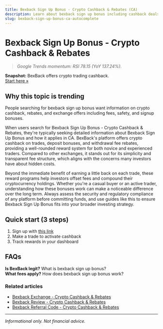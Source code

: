 ```yaml
---
title: Bexback Sign Up Bonus - Crypto Cashback & Rebates (CA)
description: Learn about bexback sign up bonus including cashback deals, bonus offers, and how to maximize your crypto rewards.
slug: bexback-sign-up-bonus-ca-autocomplete
---
```


# Bexback Sign Up Bonus - Crypto Cashback & Rebates

> _Google Trends momentum: RSI 78.15 (YoY 137.24%)._

**Snapshot:** BexBack offers crypto trading cashback.  
[Start here »](https://link.bexback.com/vfPttJ)

## Why this topic is trending

People searching for bexback sign up bonus want information on crypto cashback, rebates, and exchange offers including fees, safety, and signup bonuses.

When users search for Bexback Sign Up Bonus - Crypto Cashback & Rebates, they're typically seeking detailed information about Bexback Sign Up Bonus and how it applies in CA. BexBack's platform offers crypto cashback on trades, deposit bonuses, and withdrawal fee rebates, providing a well-rounded reward system for both novice and experienced traders. Compared to other exchanges, it stands out for its simplicity and transparent fee structure, which aligns with the concerns many investors have about hidden costs.

Beyond the immediate benefit of earning a little back on each trade, these reward programs help investors offset fees and compound their cryptocurrency holdings. Whether you're a casual buyer or an active trader, understanding how these bonuses work can make a noticeable difference over the long term. Always assess the security and regulatory compliance of any platform before committing funds, and use guides like this to ensure Bexback Sign Up Bonus fits into your broader investing strategy.

## Quick start (3 steps)

1) Sign up with [this link](https://link.bexback.com/vfPttJ)  
2) Make a trade to activate cashback  
3) Track rewards in your dashboard

## FAQs

**Is BexBack legit?** What is bexback sign up bonus?  
**What fees apply?** How does bexback sign up bonus work?



### Related articles

- [Bexback Exchange - Crypto Cashback & Rebates](/content/pages/bexback-exchange.md)
- [Bexback Review - Crypto Cashback & Rebates](/content/pages/bexback-review.md)
- [Bexback Referral Code - Crypto Cashback & Rebates](/content/pages/bexback-referral-code.md)

---

_Informational only. Not financial advice._

